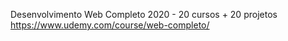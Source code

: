 Desenvolvimento Web Completo 2020 - 20 cursos + 20 projetos<br>
https://www.udemy.com/course/web-completo/

